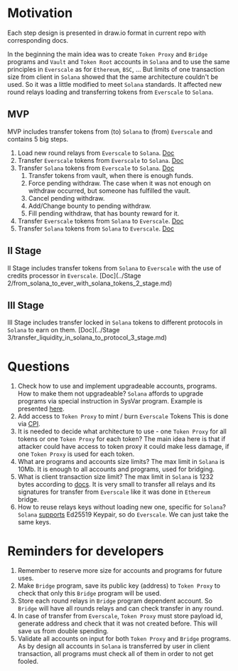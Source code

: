 # Motivation

Each step design is presented in draw.io format in current repo with corresponding docs.

In the beginning the main idea was to create `Token Proxy` and `Bridge` programs and `Vault` and `Token Root` accounts in `Solana` 
and to use the same principles in `Everscale` as for `Ethereum`, `BSC`, ... 
But limits of one transaction size from client in `Solana` showed that the same architecture couldn't be used.
So it was a little modified to meet `Solana` standards. It affected new round relays loading and transferring
tokens from `Everscale` to `Solana`.

## MVP

MVP includes transfer tokens from (to) `Solana` to (from) `Everscale` and contains 5 big steps.

1. Load new round relays from `Everscale` to `Solana`. [Doc](../MVP/relays_round_loading.md)
2. Transfer `Everscale` tokens from `Everscale` to `Solana`. [Doc](../MVP/from_ever_to_solana_with_ever_tokens.md)
3. Transfer `Solana` tokens from `Everscale` to `Solana`. [Doc](../MVP/from_ever_to_solana_with_solana_tokens.md)
   1. Transfer tokens from vault, when there is enough funds.
   2. Force pending withdraw. The case when it was not enough on withdraw occurred, but someone has fulfilled the vault.
   3. Cancel pending withdraw.
   4. Add/Change bounty to pending withdraw.
   5. Fill pending withdraw, that has bounty reward for it.
4. Transfer `Everscale` tokens from `Solana` to `Everscale`. [Doc](../MVP/from_solana_to_ever_with_ever_tokens.md)
5. Transfer `Solana` tokens from `Solana` to `Everscale`. [Doc](../MVP/from_solana_to_ever_with_solana_tokens.md)

## II Stage

II Stage includes transfer tokens from `Solana` to `Everscale` with the use of credits processor in `Everscale`. [Doc](../Stage 2/from_solana_to_ever_with_solana_tokens_2_stage.md)

## III Stage

III Stage includes transfer locked in `Solana` tokens to different protocols in `Solana` to earn on them. [Doc](../Stage 3/transfer_liquidity_in_solana_to_protocol_3_stage.md)

# Questions

1. Check how to use and implement upgradeable accounts, programs. How to make them not upgradeable?
`Solana` affords to upgrade programs via special instruction in SysVar program. Example is presented [here](https://medium.com/coinmonks/solana-internals-part-2-how-is-a-solana-deployed-and-upgraded-d0ae52601b99).
2. Add access to `Token Proxy` to mint / burn `Everscale` Tokens
This is done via [CPI](https://docs.solana.com/developing/programming-model/calling-between-programs).
3. It is needed to decide what architecture to use - one `Token Proxy` for all tokens or one `Token Proxy` for each token?
The main idea here is that if attacker could have access to token proxy it could make less damage, if one `Token Proxy` 
is used for each token.
4. What are programs and accounts size limits?
The max limit in `Solana` is 10Mb. It is enough to all accounts and programs, used for bridging.
5. What is client transaction size limit?
The max limit in `Solana` is 1232 bytes according to [docs](https://docs.solana.com/ru/proposals/transactions-v2). 
It is very small to transfer all relays and its signatures for transfer from `Everscale` like it was done in `Ethereum` bridge.
5. How to reuse relays keys without loading new one, specific for `Solana`?
`Solana` [supports](https://solana-labs.github.io/solana-web3.js/classes/Keypair.html) Ed25519 Keypair, so do `Everscale`. 
We can just take the same keys.

# Reminders for developers

1. Remember to reserve more size for accounts and programs for future uses.
2. Make `Bridge` program, save its public key (address) to `Token Proxy` to check that only this `Bridge` program will be used.
3. Store each round relays in `Bridge` program dependent account. So `Bridge` will have all rounds relays and can check transfer in any round.
4. In case of transfer from `Everscale`, `Token Proxy` must store payload id, generate address and check that it was not created before. This will save us from double spending.
5. Validate all accounts on input for both `Token Proxy` and `Bridge` programs. As by design all accounts in `Solana` is 
transferred by user in client transaction, all programs must check all of them in order to not get fooled.
